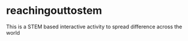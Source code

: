 # reachingouttostem
This is a STEM based interactive activity to spread difference across the world
